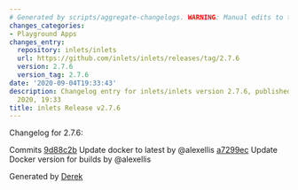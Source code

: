 ```yaml
---
# Generated by scripts/aggregate-changelogs. WARNING: Manual edits to this files will be overwritten.
changes_categories:
- Playground Apps
changes_entry:
  repository: inlets/inlets
  url: https://github.com/inlets/inlets/releases/tag/2.7.6
  version: 2.7.6
  version_tag: 2.7.6
date: '2020-09-04T19:33:43'
description: Changelog entry for inlets/inlets version 2.7.6, published on 04 September
  2020, 19:33
title: inlets Release v2.7.6
---
```


Changelog for 2.7.6:

Commits
[9d88c2b](https://github.com/inlets/inlets/commit/9d88c2ba279728412c7219772bd42fb2eca8d4c7) Update docker to latest by @alexellis
[a7299ec](https://github.com/inlets/inlets/commit/a7299eca6d1ef98bd2718e70d23b750162761698) Update Docker version for builds by @alexellis

Generated by [Derek](https://github.com/alexellis/derek/)

